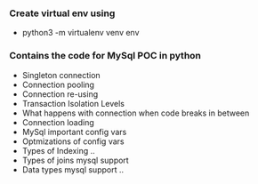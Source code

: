 ### Create virtual env using
- python3 -m virtualenv venv env

### Contains the code for MySql POC in python

- Singleton connection
- Connection pooling
- Connection re-using
- Transaction Isolation Levels
- What happens with connection when code breaks in between
- Connection loading
- MySql important config vars
- Optmizations of config vars
- Types of Indexing ..
- Types of joins mysql support
- Data types mysql support ..
